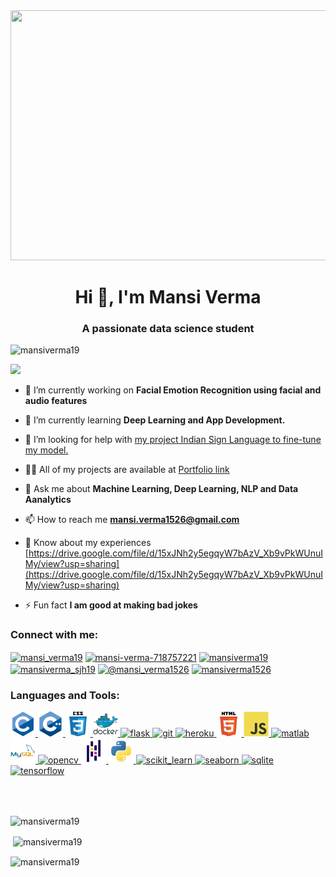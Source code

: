 <img width="3000px" height="400px" src="https://user-images.githubusercontent.com/59453698/178947079-df3cd391-b419-4258-a542-b9a7e47e4351.gif">
<h1 align="center">Hi 👋, I'm Mansi Verma</h1>
<h3 align="center">A passionate data science student</h3>

<p align="left"> <img src="https://komarev.com/ghpvc/?username=mansiverma19&label=Profile%20views&color=0e75b6&style=flat" alt="mansiverma19" /> </p>

<p align="left"> <a href="https://twitter.com/mansi_verma19" target="blank"><img src="https://img.shields.io/twitter/follow/mansi_verma19?logo=twitter&style=for-the-badge\" /></a> </p>


- 🔭 I’m currently working on **Facial Emotion Recognition using facial and audio features**

- 🌱 I’m currently learning **Deep Learning and App Development.**

- 🤝 I’m looking for help with [my project Indian Sign Language to fine-tune my model.](https://github.com/mansiverma19/Indian-Sign-Language-Detection1)

- 👨‍💻 All of my projects are available at [Portfolio link](https://mansiverma19.github.io/Portfolio/)

- 💬 Ask me about **Machine Learning, Deep Learning, NLP and Data Aanalytics**

- 📫 How to reach me **mansi.verma1526@gmail.com**

- 📄 Know about my experiences [https://drive.google.com/file/d/15xJNh2y5egqyW7bAzV_Xb9vPkWUnuIMy/view?usp=sharing](https://drive.google.com/file/d/15xJNh2y5egqyW7bAzV_Xb9vPkWUnuIMy/view?usp=sharing)

- ⚡ Fun fact **I am good at making bad jokes**

<h3 align="left">Connect with me:</h3>
<p align="left">
<a href="https://twitter.com/mansi_verma19" target="blank"><img align="center" src="https://raw.githubusercontent.com/rahuldkjain/github-profile-readme-generator/master/src/images/icons/Social/twitter.svg" alt="mansi_verma19" height="30" width="40" /></a>
<a href="https://linkedin.com/in/mansi-verma-718757221" target="blank"><img align="center" src="https://raw.githubusercontent.com/rahuldkjain/github-profile-readme-generator/master/src/images/icons/Social/linked-in-alt.svg" alt="mansi-verma-718757221" height="30" width="40" /></a>
<a href="https://kaggle.com/mansiverma19" target="blank"><img align="center" src="https://raw.githubusercontent.com/rahuldkjain/github-profile-readme-generator/master/src/images/icons/Social/kaggle.svg" alt="mansiverma19" height="30" width="40" /></a>
<a href="https://instagram.com/mansiverma_sjh19" target="blank"><img align="center" src="https://raw.githubusercontent.com/rahuldkjain/github-profile-readme-generator/master/src/images/icons/Social/instagram.svg" alt="mansiverma_sjh19" height="30" width="40" /></a>
<a href="https://www.hackerrank.com/@mansi_verma1526" target="blank"><img align="center" src="https://raw.githubusercontent.com/rahuldkjain/github-profile-readme-generator/master/src/images/icons/Social/hackerrank.svg" alt="@mansi_verma1526" height="30" width="40" /></a>
<a href="https://auth.geeksforgeeks.org/user/mansiverma1526" target="blank"><img align="center" src="https://raw.githubusercontent.com/rahuldkjain/github-profile-readme-generator/master/src/images/icons/Social/geeks-for-geeks.svg" alt="mansiverma1526" height="30" width="40" /></a>
</p>

<h3 align="left">Languages and Tools:</h3>
<p align="left"> <a href="https://www.cprogramming.com/" target="_blank" rel="noreferrer"> <img src="https://raw.githubusercontent.com/devicons/devicon/master/icons/c/c-original.svg" alt="c" width="40" height="40"/> </a> <a href="https://www.w3schools.com/cpp/" target="_blank" rel="noreferrer"> <img src="https://raw.githubusercontent.com/devicons/devicon/master/icons/cplusplus/cplusplus-original.svg" alt="cplusiplus" width="40" heght="40"/> </a> <a href="https://www.w3schools.com/css/" target="_blank" rel="noreferrer"> <img src="https://raw.githubusercontent.com/devicons/devicon/master/icons/css3/css3-original-wordmark.svg" alt="css3" width="40" height="40"/> </a> <a href="https://www.docker.com/" target="_blank" rel="noreferrer"> <img src="https://raw.githubusercontent.com/devicons/devicon/master/icons/docker/docker-original-wordmark.svg" alt="docker" width="40" height="40"/> </a> <a href="https://flask.palletsprojects.com/" target="_blank" rel="noreferrer"> <img src="https://www.vectorlogo.zone/logos/pocoo_flask/pocoo_flask-icon.svg" alt="flask" width="40" height="40"/> </a> <a href="https://git-scm.com/" target="_blank" rel="noreferrer"> <img src="https://www.vectorlogo.zone/logos/git-scm/git-scm-icon.svg" alt="git" width="40" height="40"/> </a> <a href="https://heroku.com" target="_blank" rel="noreferrer"> <img src="https://www.vectorlogo.zone/logos/heroku/heroku-icon.svg" alt="heroku" width="40" height="40"/> </a> <a href="https://www.w3.org/html/" target="_blank" rel="noreferrer"> <img src="https://raw.githubusercontent.com/devicons/devicon/master/icons/html5/html5-original-wordmark.svg" alt="html5" width="40" height="40"/> </a> <a href="https://developer.mozilla.org/en-US/docs/Web/JavaScript" target="_blank" rel="noreferrer"> <img src="https://raw.githubusercontent.com/devicons/devicon/master/icons/javascript/javascript-original.svg" alt="javascript" width="40" height="40"/> </a> <a href="https://www.mathworks.com/" target="_blank" rel="noreferrer">
  <img src="https://upload.wikimedia.org/wikipedia/commons/2/21/Matlab_Logo.png" alt="matlab" width="40" height="40"/> </a> <a href="https://www.mysql.com/" target="_blank" rel="noreferrer"> <img src="https://raw.githubusercontent.com/devicons/devicon/master/icons/mysql/mysql-original-wordmark.svg" alt="mysql" width="40" height="40"/> </a> <a href="https://opencv.org/" target="_blank" rel="noreferrer"> <img src="https://www.vectorlogo.zone/logos/opencv/opencv-icon.svg" alt="opencv" width="40" height="40"/> </a> <a href="https://pandas.pydata.org/" target="_blank" rel="noreferrer"> <img src="https://raw.githubusercontent.com/devicons/devicon/2ae2a900d2f041da66e950e4d48052658d850630/icons/pandas/pandas-original.svg" alt="pandas" width="40" height="40"/> </a> <a href="https://www.python.org" target="_blank" rel="noreferrer"> <img src="https://raw.githubusercontent.com/devicons/devicon/master/icons/python/python-original.svg" alt="python" width="40" height="40"/> </a> <a href="https://scikit-learn.org/" target="_blank" rel="noreferrer"> <img src="https://upload.wikimedia.org/wikipedia/commons/0/05/Scikit_learn_logo_small.svg" alt="scikit_learn" width="40" height="40"/> </a> <a href="https://seaborn.pydata.org/" target="_blank" rel="noreferrer"> <img src="https://seaborn.pydata.org/_images/logo-mark-lightbg.svg" alt="seaborn" width="40" height="40"/> </a> <a href="https://www.sqlite.org/" target="_blank" rel="noreferrer"> <img src="https://www.vectorlogo.zone/logos/sqlite/sqlite-icon.svg" alt="sqlite" width="40" height="40"/> </a> <a href="https://www.tensorflow.org" target="_blank" rel="noreferrer"> <img src="https://www.vectorlogo.zone/logos/tensorflow/tensorflow-icon.svg" alt="tensorflow" width="40" height="40"/> </a> </p>
<br>
<br>

<p><img align="center" src="https://github-readme-stats.vercel.app/api/top-langs?username=mansiverma19&show_icons=true&locale=en&layout=compact" alt="mansiverma19" /></p>

<p>&nbsp;<img align="center" src="https://github-readme-stats.vercel.app/api?username=mansiverma19&show_icons=true&locale=en" alt="mansiverma19" /></p>

<p><img align="center" src="https://github-readme-streak-stats.herokuapp.com/?user=mansiverma19&" alt="mansiverma19" /></p>

